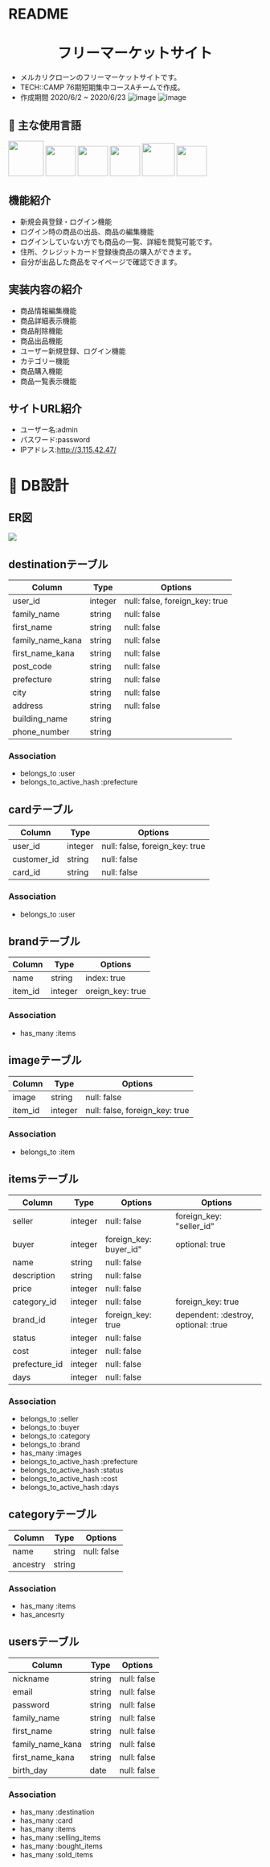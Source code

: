 # README

<h1 align="center">フリーマーケットサイト</h1>

- メルカリクローンのフリーマーケットサイトです。
- TECH::CAMP 76期短期集中コースAチームで作成。
- 作成期間 2020/6/2 ~ 2020/6/23
![image](https://user-images.githubusercontent.com/64839248/85387107-6056d980-b57f-11ea-9802-63c2959e800a.png)
![image](https://user-images.githubusercontent.com/64839248/85387281-94ca9580-b57f-11ea-886c-df18d050cfe4.png)
## :paperclip: 主な使用言語
<a><img src="https://user-images.githubusercontent.com/39142850/71774533-1ddf1780-2fb4-11ea-8560-753bed352838.png" width="70px;" /></a> <!-- rubyのロゴ -->
<a><img src="https://user-images.githubusercontent.com/39142850/71774548-731b2900-2fb4-11ea-99ba-565546c5acb4.png" height="60px;" /></a> <!-- RubyOnRailsのロゴ -->
<a><img src="https://user-images.githubusercontent.com/39142850/71774618-b32edb80-2fb5-11ea-9050-d5929a49e9a5.png" height="60px;" /></a> <!-- Hamlのロゴ -->
<a><img src="https://user-images.githubusercontent.com/39142850/71774644-115bbe80-2fb6-11ea-822c-568eabde5228.png" height="60px" /></a> <!-- Scssのロゴ -->
<a><img src="https://user-images.githubusercontent.com/39142850/71774768-d064a980-2fb7-11ea-88ad-4562c59470ae.png" height="65px;" /></a> <!-- jQueryのロゴ -->
<a><img src="https://user-images.githubusercontent.com/39142850/71774786-37825e00-2fb8-11ea-8b90-bd652a58f1ad.png" height="60px;" /></a> <!-- AWSのロゴ -->

## 機能紹介
- 新規会員登録・ログイン機能
- ログイン時の商品の出品、商品の編集機能
- ログインしていない方でも商品の一覧、詳細を閲覧可能です。
- 住所、クレジットカード登録後商品の購入ができます。
- 自分が出品した商品をマイページで確認できます。

## 実装内容の紹介
- 商品情報編集機能
- 商品詳細表示機能
- 商品削除機能
- 商品出品機能
- ユーザー新規登録、ログイン機能
- カテゴリー機能
- 商品購入機能
- 商品一覧表示機能

## サイトURL紹介
- ユーザー名:admin
- パスワード:password
- IPアドレス:http://3.115.42.47/

# :page_facing_up: DB設計

## ER図
<img src="https://user-images.githubusercontent.com/64722228/85387137-69e04180-b57f-11ea-986a-96f4e759f496.png">

## destinationテーブル
|Column|Type|Options|
|------|----|-------|
|user_id|integer|null: false, foreign_key: true|
|family_name|string|null: false|
|first_name|string|null: false|
|family_name_kana|string|null: false|
|first_name_kana|string|null: false|
|post_code|string|null: false|
|prefecture|string|null: false|
|city|string|null: false|
|address|string|null: false|
|building_name|string|
|phone_number|string|
### Association
- belongs_to :user
- belongs_to_active_hash :prefecture
## cardテーブル
|Column|Type|Options|
|------|----|-------|
|user_id|integer|null: false, foreign_key: true|
|customer_id|string|null: false|
|card_id|string|null: false|
### Association
- belongs_to :user
## brandテーブル
|Column|Type|Options|
|------|----|-------|
|name|string|index: true|
|item_id|integer|oreign_key: true|
### Association
- has_many :items
## imageテーブル
|Column|Type|Options|
|------|----|-------|
|image|string|null: false|
|item_id|integer|null: false, foreign_key: true|
### Association
- belongs_to :item
## itemsテーブル
|Column|Type|Options|Options|
|------|----|-------|-------|
|seller|integer|null: false|foreign_key: "seller_id"|
|buyer|integer|foreign_key: buyer_id"|optional: true|
|name|string|null: false|
|description|string|null: false|
|price|integer|null: false|
|category_id|integer|null: false|foreign_key: true|dependent: :destroy|
|brand_id|integer|foreign_key: true|dependent: :destroy, optional: :true|
|status|integer|null: false|
|cost|integer|null: false
|prefecture_id|integer|null: false|
|days|integer|null: false|
### Association
- belongs_to :seller
- belongs_to :buyer
- belongs_to :category
- belongs_to :brand
- has_many :images
- belongs_to_active_hash :prefecture
- belongs_to_active_hash :status
- belongs_to_active_hash :cost
- belongs_to_active_hash :days
## categoryテーブル
|Column|Type|Options|
|------|----|-------|
|name|string|null: false|
|ancestry|string|
### Association
- has_many :items
- has_ancesrty
## usersテーブル
|Column|Type|Options|
|------|----|-------|
|nickname|string|null: false|
|email|string|null: false|
|password|string|null: false|
|family_name|string|null: false|
|first_name|string|null: false|
|family_name_kana|string|null: false|
|first_name_kana|string|null: false|
|birth_day|date|null: false|
### Association
- has_many :destination
- has_many :card
- has_many :items
- has_many :selling_items
- has_many :bought_items
- has_many :sold_items
